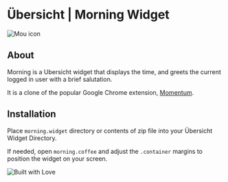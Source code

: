 # Übersicht | Morning Widget

![Mou icon](http://i.imgur.com/aOrLdMk.png)

## About
Morning is a Ubersicht widget that displays the time, and greets the current logged in user with a brief salutation. 

It is a clone of the popular Google Chrome extension, [Momentum](http://momentumdash.com/). 



## Installation
Place `morning.widget` directory or contents of zip file into your Übersicht Widget Directory.

If needed, open `morning.coffee` and adjust the `.container` margins to position the widget on your screen. 

![Built with Love](http://forthebadge.com/images/badges/built-with-love.svg)
